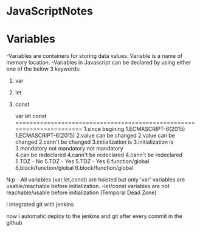 # JavaScriptNotes

Variables
=========
-Variables are containers for storing data values. 
 Variable is a name of memory location.
-Variables in Javascript can be declared by using either one of the below 3 keywords:
 1. var   
 2. let
 3. const

	var						let						 const
======================================================================
1.since begining		 1.ECMASCRIPT-6(2015)		1.ECMASCRIPT-6(2015)
2.value can be changed   2.value can be changed     2.cann't be changed
3.initialization is		 3.initialization is		3.mandatory
	not mandatory           not mandatory	
4.can be redeclared		 4.cann't be redeclared		4.cann't be redeclared
5.TDZ - No			 	 5.TDZ - Yes				5.TDZ - Yes
6.function/global		 6.block/function/global	6.block/function/global

N:p - All variables (var,let,const) are hoisted but only 'var' variables are usable/reachable before initialization.
-let/const variables are not reachable/usable before initialization (Temporal Dead Zone)




i integrated git with jenkins

now i automatic deploy to the jenkins and git
after every commit in the github
